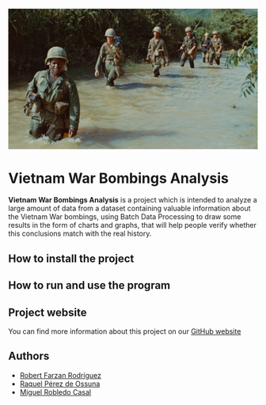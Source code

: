 ![](https://github.com/RobertFarzan/Vietnam-War-Bombings-Analysis/blob/gh-pages/assets/img/header-bg.jpg)

# Vietnam War Bombings Analysis


__Vietnam War Bombings Analysis__ is a project which is intended to analyze a large amount of data from a dataset containing valuable information about the Vietnam War bombings, using Batch Data Processing to draw some results in the form of charts and graphs, that will help people verify whether this conclusions match with the real history.

## How to install the project

## How to run and use the program

## Project website
You can find more information about this project on our [GitHub website](https://robertfarzan.github.io/Vietnam-War-Bombings-Analysis/)


## Authors
[1]:https://github.com/RobertFarzan
[2]:https://github.com/raquelpgo
[3]:https://github.com/migroble

- [Robert Farzan Rodríguez][1]
- [Raquel Pérez de Ossuna][2]
- [Miguel Robledo Casal][3]
